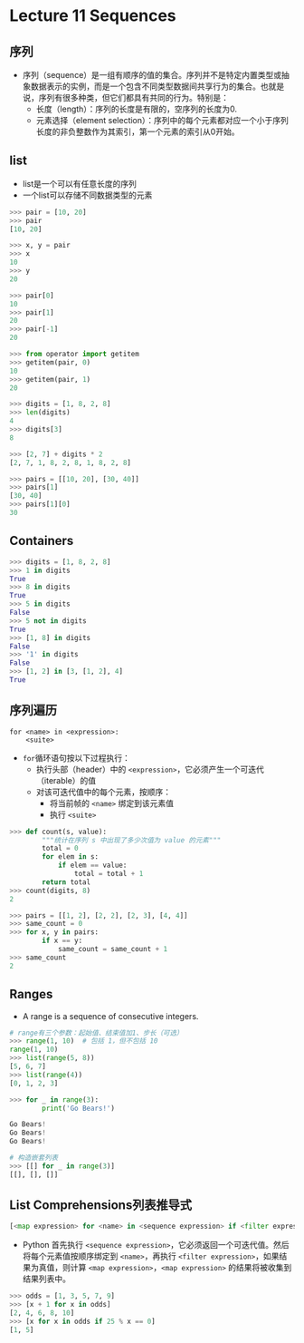# Lecture 11 Sequences
## 序列
* 序列（sequence）是一组有顺序的值的集合。序列并不是特定内置类型或抽象数据表示的实例，而是一个包含不同类型数据间共享行为的集合。也就是说，序列有很多种类，但它们都具有共同的行为。特别是：
  * 长度（length）：序列的长度是有限的，空序列的长度为0.
  * 元素选择（element selection）：序列中的每个元素都对应一个小于序列长度的非负整数作为其索引，第一个元素的索引从0开始。
## list
* list是一个可以有任意长度的序列
* 一个list可以存储不同数据类型的元素
```python
>>> pair = [10, 20]
>>> pair
[10, 20]

>>> x, y = pair
>>> x
10
>>> y
20

>>> pair[0]
10
>>> pair[1]
20
>>> pair[-1]
20

>>> from operator import getitem
>>> getitem(pair, 0)
10
>>> getitem(pair, 1)
20
```
```python
>>> digits = [1, 8, 2, 8]
>>> len(digits)
4
>>> digits[3]
8

>>> [2, 7] + digits * 2
[2, 7, 1, 8, 2, 8, 1, 8, 2, 8]
```
```python
>>> pairs = [[10, 20], [30, 40]]
>>> pairs[1]
[30, 40]
>>> pairs[1][0]
30
```
## Containers
```python
>>> digits = [1, 8, 2, 8]
>>> 1 in digits
True
>>> 8 in digits
True
>>> 5 in digits
False
>>> 5 not in digits
True
>>> [1, 8] in digits
False
>>> '1' in digits
False
>>> [1, 2] in [3, [1, 2], 4]
True
```
## 序列遍历
```
for <name> in <expression>:
    <suite>
```
* `for`循环语句按以下过程执行：
  * 执行头部（header）中的 `<expression>`，它必须产生一个可迭代（iterable）的值
  * 对该可迭代值中的每个元素，按顺序：
    * 将当前帧的 `<name>` 绑定到该元素值
    * 执行 `<suite>`
```python
>>> def count(s, value):
        """统计在序列 s 中出现了多少次值为 value 的元素"""
        total = 0
        for elem in s:
            if elem == value:
                total = total + 1
        return total
>>> count(digits, 8)
2
```
```python
>>> pairs = [[1, 2], [2, 2], [2, 3], [4, 4]]
>>> same_count = 0
>>> for x, y in pairs:
        if x == y:
            same_count = same_count + 1
>>> same_count
2
```
## Ranges
* A range is a sequence of consecutive integers.
```python
# range有三个参数：起始值、结束值加1、步长（可选）
>>> range(1, 10)  # 包括 1，但不包括 10
range(1, 10)
>>> list(range(5, 8))
[5, 6, 7]
>>> list(range(4))
[0, 1, 2, 3]

>>> for _ in range(3):
        print('Go Bears!')

Go Bears!
Go Bears!
Go Bears!

# 构造嵌套列表
>>> [[] for _ in range(3)]
[[], [], []]
```
## List Comprehensions列表推导式
```python
[<map expression> for <name> in <sequence expression> if <filter expression>]
```
* Python 首先执行 `<sequence expression>`，它必须返回一个可迭代值。然后将每个元素值按顺序绑定到 `<name>`，再执行 `<filter expression>`，如果结果为真值，则计算 `<map expression>`，`<map expression>` 的结果将被收集到结果列表中。
```python
>>> odds = [1, 3, 5, 7, 9]
>>> [x + 1 for x in odds]
[2, 4, 6, 8, 10]
>>> [x for x in odds if 25 % x == 0]
[1, 5]
```